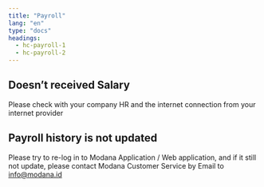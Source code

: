 ```yaml
---
title: "Payroll"
lang: "en"
type: "docs"
headings:
  - hc-payroll-1
  - hc-payroll-2
---
```


## Doesn’t received Salary 

Please check with your company HR and the internet connection from your internet provider 

## Payroll history is not updated 

Please try to re-log in to Modana Application / Web application, and if it still not update, please contact Modana Customer Service by Email to info@modana.id